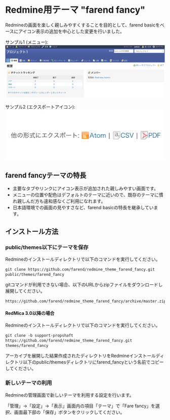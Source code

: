 # Redmine用テーマ "farend fancy"

Redmineの画面を楽しく親しみやすくすることを目的として、farend basicをベースにアイコン表示の追加を中心とした変更を行いました。

サンプル1 (メニュー):
<kbd><img src="https://github.com/farend/redmine_theme_farend_fancy/blob/images/menu.png" /></kbd>

サンプル2 (エクスポートアイコン):
<kbd><img src="https://github.com/farend/redmine_theme_farend_fancy/blob/images/export-icon.png" /></kbd>

## farend fancyテーマの特長

* 主要なタブやリンクにアイコン表示が追加された親しみやすい画面です。
* メニューの位置や配色はデフォルトのテーマに近いので、既存のテーマに慣れ親しんだ方も違和感なくご利用になれます。
* 日本語環境での画面の見やすさなど、farend basicの特長を継承しています。

## インストール方法

### public/themes以下にテーマを保存

Redmineのインストールディレクトリで以下のコマンドを実行してください。

```
git clone https://github.com/farend/redmine_theme_farend_fancy.git public/themes/farend_fancy
```

gitコマンドが利用できない場合、以下のURLからzipファイルをダウンロードし展開してください。

```
https://github.com/farend/redmine_theme_farend_fancy/archive/master.zip
```

#### RedMica 3.0以降の場合

Redmineのインストールディレクトリで以下のコマンドを実行してください。

```
git clone -b support-propshaft https://github.com/farend/redmine_theme_farend_fancy.git themes/farend_fancy
```

アーカイブを展開した結果作成されたディレクトリをRedmineインストールディレクトリ以下のpublic/themesディレクトリにfarend_fancyという名前でコピーしてください。

### 新しいテーマの利用

Redmineの管理画面で新しいテーマを利用する設定を行います。

「管理」→「設定」→「表示」画面内の項目「テーマ」で「Fare fancy」を選択、画面最下部の「保存」ボタンをクリックしてください。
